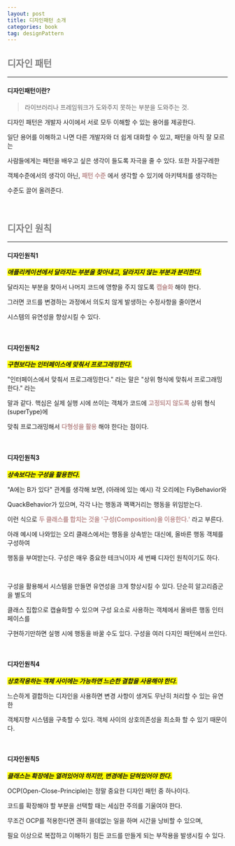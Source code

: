 ```yaml
---
layout: post
title: 디자인패턴 소개
categories: book
tag: designPattern
---
```


## <span style="color:gray">디자인 패턴</span>

---

#### 디자인패턴이란?

> 라이브러리나 프레임워크가 도와주지 못하는 부분을 도와주는 것.

디자인 패턴은 개발자 사이에서 서로 모두 이해할 수 있는 용어를 제공한다.

일단 용어를 이해하고 나면 다른 개발자와 더 쉽게 대화할 수 있고, 패턴을 아직 잘 모르는

사람들에게는 패턴을 배우고 싶은 생각이 들도록 자극을 줄 수 있다. 또한 자질구레한 

객체수준에서의 생각이 아닌, **<span style="color:#BC8F8F">패턴 수준</span>** 에서 생각할 수 있기에 아키텍처를 생각하는

수준도 끌어 올려준다.

<br>

## <span style="color:gray">디자인 원칙</span>

---

#### 디자인원칙1

***<span style="background-color:yellow">애플리케이션에서 달라지는 부분을 찾아내고, 달라지지 않는 부분과 분리한다.</span>***

달라지는 부분을 찾아서 나머지 코드에 영향을 주지 않도록 **<span style="color:#BC8F8F">캡슐화</span>** 해야 한다.

그러면 코드를 변경하는 과정에서 의도치 않게 발생하는 수정사항을 줄이면서 

시스템의 유연성을 향상시킬 수 있다.

<br>

#### 디자인원칙2

***<span style="background-color:yellow">구현보다는 인터페이스에 맞춰서 프로그래밍한다.</span>***

"인터페이스에서 맞춰서 프로그래밍한다." 라는 말은 "상위 형식에 맞춰서 프로그래밍 한다." 라는

말과 같다. 핵심은 실제 실행 시에 쓰이는 객체가 코드에 **<span style="color:#BC8F8F">고정되지 않도록</span>** 상위 형식(superType)에

맞춰 프로그래밍해서 **<span style="color:#BC8F8F">다형성을 활용</span>** 해야 한다는 점이다.

<br>

#### 디자인원칙3

***<span style="background-color:yellow">상속보다는 구성을 활용한다.</span>***

"A에는 B가 있다" 관계를 생각해 보면, (아래에 있는 예시) 각 오리에는 FlyBehavior와

QuackBehavior가 있으며, 각각 나는 행동과 꽥꽥거리는 행동을 위임받는다. 

이런 식으로 **<span style="color:#BC8F8F	">두 클래스를 합치는 것을 '구성(Composition)을 이용한다.'</span>** 라고 부른다. 

아래 예시에 나와있는 오리 클래스에서는 행동을 상속받는 대신에, 올바른 행동 객체를 구성하여

행동을 부여받는다. 구성은 매우 중요한 테크닉이자 세 번째 디자인 원칙이기도 하다.

<br>

구성을 활용해서 시스템을 만들면 유연성을 크게 향상시킬 수 있다. 단순히 알고리즘군을 별도의

클래스 집합으로 캡슐화할 수 있으며 구성 요소로 사용하는 객체에서 올바른 행동 인터페이스를 

구현하기만하면 실행 시에 행동을 바꿀 수도 있다. 구성을 여러 다지인 패턴에서 쓰인다.

<br>

#### 디자인원칙4

***<span style="background-color:yellow">상호작용하는 객체 사이에는 가능하면 느슨한 결합을 사용해야 한다.</span>***

느슨하게 결합하는 디자인을 사용하면 변경 사항이 생겨도 무난히 처리할 수 있는 유연한 

객체지향 시스템을 구축할 수 있다. 객체 사이의 상호의존성을 최소화 할 수 있기 때문이다.

<br>

#### 디자인원칙5

***<span style="background-color:yellow">클래스는 확장에는 열려있어야 하지만, 변경에는 닫혀있어야 한다.</span>***

OCP(Open-Close-Principle)는 정말 중요한 디자인 패턴 중 하나이다.

코드를 확장해야 할 부분을 선택할 때는 세심한 주의를 기울여야 한다.

무조건 OCP를 적용한다면 괜히 쓸데없는 일을 하며 시간을 낭비할 수 있으며,

필요 이상으로 복잡하고 이해하기 힘든 코드를 만들게 되는 부작용을 발생시킬 수 있다.
